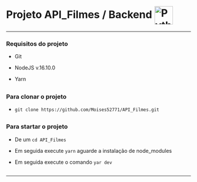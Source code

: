 #                 Projeto API_Filmes / Backend   <img align="center" alt="Python" height="50" width="50" src="https://cdn.jsdelivr.net/gh/devicons/devicon/icons/nodejs/nodejs-plain.svg">                
***

### Requisitos do projeto                     

*   Git

*   NodeJS v.16.10.0

*   Yarn


##


### Para clonar o projeto

*   `git clone https://github.com/Moises52771/API_Filmes.git`

##
                
### Para startar o projeto

*   De um `cd API_Filmes`

*   Em seguida execute `yarn` aguarde a instalação de node_modules
    
*   Em seguida execute o comando  `yar dev`

##

***
